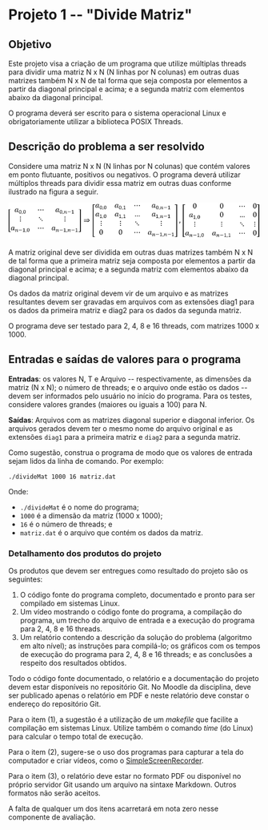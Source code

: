 # Projeto 1 -- "Divide Matriz"
## Objetivo
Este projeto visa a criação de um programa que utilize múltiplas threads para dividir uma matriz N x N (N linhas por N colunas) em outras duas matrizes também N x N de tal forma que seja composta por elementos a partir da diagonal principal e acima; e a segunda matriz com elementos abaixo da diagonal principal.

O programa deverá ser escrito para o sistema operacional Linux e obrigatoriamente utilizar a biblioteca POSIX Threads.

## Descrição do problema a ser resolvido
Considere uma matriz N x N (N linhas por N colunas) que contém valores em ponto flutuante, positivos ou negativos. O programa deverá utilizar múltiplos threads para dividir essa matriz em outras duas conforme ilustrado na figura a seguir.

![Divisão da Matriz](/figuras/DivideMatriz.png)

A matriz original deve ser dividida em outras duas matrizes também N x N de tal forma que a primeira matriz seja composta por elementos a partir da diagonal principal e acima; e a segunda matriz com elementos abaixo da diagonal principal.

Os dados da matriz original devem vir de um arquivo e as matrizes resultantes devem ser gravadas em arquivos com as extensões diag1 para os dados da primeira matriz e diag2 para os dados da segunda matriz.

O programa deve ser testado para 2, 4, 8 e 16 threads, com matrizes 1000 x 1000.

## Entradas e saídas de valores para o programa
**Entradas**: os valores N, T e Arquivo -- respectivamente, as dimensões da matriz (N x N); o número de threads; e o arquivo onde estão os dados -- devem ser informados pelo usuário no início do programa. Para os testes, considere valores grandes (maiores ou iguais a 100) para N.

**Saídas**: Arquivos com as matrizes diagonal superior e diagonal inferior. Os arquivos gerados devem ter o mesmo nome do arquivo original e as extensões `diag1` para a primeira matriz e `diag2` para a segunda matriz.

Como sugestão, construa o programa de modo que os valores de entrada sejam lidos da linha de comando. Por exemplo:

```shell
./divideMat 1000 16 matriz.dat
```

Onde:
*	`./divideMat` é o nome do programa; 
*	`1000` é a dimensão da matriz (1000 x 1000);  
*	`16` é o número de threads; e 
*	`matriz.dat` é o arquivo que contém os dados da matriz.

### Detalhamento dos produtos do projeto
Os produtos que devem ser entregues como resultado do projeto são os seguintes:
1. O código fonte do programa completo, documentado e pronto para ser compilado em sistemas Linux.
2. Um vídeo mostrando o código fonte do programa, a compilação do programa, um trecho do arquivo de entrada e a execução do programa para 2, 4, 8 e 16 threads.
3. Um relatório contendo a descrição da solução do problema (algoritmo em alto nível); as instruções para compilá-lo; os gráficos com os tempos de execução do programa para 2, 4, 8 e 16 threads; e as conclusões a respeito dos resultados obtidos.

Todo o código fonte documentado, o relatório e a documentação do projeto devem estar disponíveis no repositório Git. No Moodle da disciplina, deve ser publicado apenas o relatório em PDF e neste relatório deve constar o endereço do repositório Git. 

Para o item (1), a sugestão é a utilização de um _makefile_ que facilite a compilação em sistemas Linux. Utilize também o comando _time_ (do Linux) para calcular o tempo total de execução.

Para o item (2), sugere-se o uso dos programas para capturar a tela do computador e criar vídeos, como o [SimpleScreenRecorder](http://www.maartenbaert.be/simplescreenrecorder).

Para o item (3), o relatório deve estar no formato PDF ou disponível no próprio servidor Git usando um arquivo na sintaxe Markdown. Outros formatos não serão aceitos.

A falta de qualquer um dos itens acarretará em nota zero nesse componente de avaliação.
